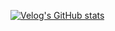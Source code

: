 [![Velog's GitHub stats](https://velog-readme-stats.vercel.app/api?name=lxn_ee.log)]([벨로그링크](https://velog.io/@lxn_ee/posts))
